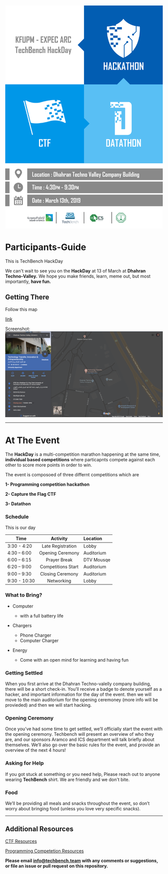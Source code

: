 ![alt text](https://github.com/techbench-sa/Participants-Guide/blob/master/9.png)



# Participants-Guide
This is TechBench HackDay

We can't wait to see you on the **HackDay** at 13 of March at **Dhahran Techno-Valley.** We hope you make friends, learn, meme out, but most importantly, **have fun.**

## Getting There

Follow this map 

[link](https://goo.gl/maps/v2qhV6vSfam)

Screenshot:
![alt text](https://github.com/techbench-sa/Participants-Guide/blob/master/Screen%20Shot%202019-03-12%20at%203.16.18%20PM.png)

----


# At The Event

The **HackDay** is a multi-competition marathon happening at the same time, **individual based competitions** where particapnts compete against each other to score more points in order to win.

The event is composoed of three differnt competitions which are

**1- Programming competition hackathon**

**2- Capture the Flag CTF**

**3- Datathon**


###  Schedule


This is our day 

| Time          | Activity         | Location  |
| ------------- |:----------------:|:----------|
| 3:30 - 4:20   |Late Registration |Lobby      |
| 4:30 – 6:00   |Opening Ceremony  |Auditorium |
| 6:00 – 6:15   |Prayer Break      |DTV Mousqe |
| 6:20 – 9:00   |Competitions Start|Auditorium |
| 9:00 – 9:30   |Closing Ceremony  |Auditorium |
| 9:30 - 10:30  |Networking        |Lobby      |


###  What to Bring?

-   Computer
    -  with a full battery life
    
-   Chargers
    -   Phone Charger
    -   Computer Charger

-   Energy 
    -   Come with an open mind for learning and having fun
    

### Getting Settled

When you first arrive at the Dhahran Techno-valelly company building, there will be a short
check-in. You’ll receive a badge to denote yourself as a hacker, and important information for the day of the event.
then we will move to the main auditorium for the opening ceremoney (more info will be provieded) and then we will start hacking.

### Opening Ceremony

Once you’ve had some time to get settled, we’ll officially start the event with the opening ceremony. Techbench will present  an overview of who they are, and our sponsors Aramco and ICS department will talk briefly about themselves. We’ll also go over the basic rules for the event, and provide an overview of the next 4 hours!


### Asking for Help

If you got stuck at something or you need help, Please reach out to anyone wearing **TechBench** shirt.
We are friendly and we don't bite.


### Food

We’ll be providing all meals and snacks throughout the event, so don’t
worry about bringing food (unless you love very specific snacks). 



----


## Additional Resources
[CTF Resources](https://ctfs.github.io/resources/)

[Programming Competetion Resources](https://github.com/lnishan/awesome-competitive-programming)


**Please email [info@techbench.team](mailto:info@techbench.team) with any
comments or suggestions, or file an issue or pull request on this
repository.**




   

    

 

    
    
    
    
